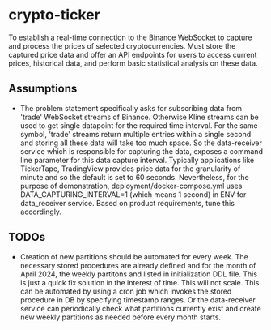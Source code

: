 # crypto-ticker

To establish a real-time connection to the Binance WebSocket to capture and process the prices of selected cryptocurrencies. Must store the captured price data and offer an API endpoints for users to access current prices, historical data, and perform basic statistical analysis on these data.

## Assumptions

- The problem statement specifically asks for subscribing data from 'trade' WebSocket streams of Binance. Otherwise Kline streams can be used to get single datapoint for the required time interval. For the same symbol, 'trade' streams return multiple entries within a single second and storing all these data will take too much space. So the data-receiver service which is responsible for capturing the data, exposes a command line parameter for this data capture interval. Typically applications like TickerTape, TradingView provides price data for the granularity of minute and so the default is set to 60 seconds. Nevertheless, for the purpose of demonstration, deployment/docker-compose.yml uses DATA_CAPTURING_INTERVAL=1 (which means 1 second) in ENV for data_receiver service. Based on product requirements, tune this accordingly.

## TODOs

- Creation of new partitions should be automated for every week. The necessary stored procedures are already defined and for the month of April 2024, the weekly partitons and listed in initialization DDL file. This is just a quick fix solution in the interest of time. This will not scale. This can be automated by using a cron job which invokes the stored procedure in DB by specifying timestamp ranges. Or the data-receiver service can periodically check what partitions currently exist and create new weekly partitions as needed before every month starts.
